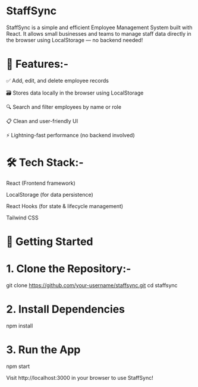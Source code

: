 # StaffSync

StaffSync is a simple and efficient Employee Management System built with React. It allows small businesses and teams to manage staff data directly in the browser using LocalStorage — no backend needed!

# 🧰 Features:-

✅ Add, edit, and delete employee records

🗃️ Stores data locally in the browser using LocalStorage

🔍 Search and filter employees by name or role

📋 Clean and user-friendly UI

⚡ Lightning-fast performance (no backend involved)

# 🛠️ Tech Stack:-

React (Frontend framework)

LocalStorage (for data persistence)

React Hooks (for state & lifecycle management)

Tailwind CSS

# 🚀 Getting Started
# 1. Clone the Repository:-
git clone https://github.com/your-username/staffsync.git
cd staffsync

# 2. Install Dependencies
npm install

# 3. Run the App
npm start

Visit http://localhost:3000 in your browser to use StaffSync!

